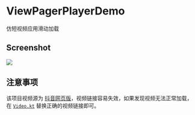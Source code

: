 # ViewPagerPlayerDemo

仿短视频应用滑动加载

## Screenshot

![](./screenshot/screenshot.gif)

## 注意事项

该项目视频源为 [抖音网页版](https://www.douyin.com)，视频链接容易失效，如果发现视频无法正常加载，在 [`Video.kt`](./app/src/main/java/io/liarr/viewpagerplayerdemo/Videos.kt) 替换正确的视频链接即可。